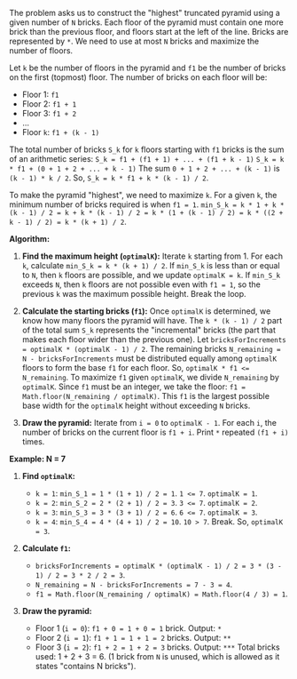 The problem asks us to construct the "highest" truncated pyramid using a given number of `N` bricks. Each floor of the pyramid must contain one more brick than the previous floor, and floors start at the left of the line. Bricks are represented by `*`. We need to use at most `N` bricks and maximize the number of floors.

Let `k` be the number of floors in the pyramid and `f1` be the number of bricks on the first (topmost) floor.
The number of bricks on each floor will be:
*   Floor 1: `f1`
*   Floor 2: `f1 + 1`
*   Floor 3: `f1 + 2`
*   ...
*   Floor `k`: `f1 + (k - 1)`

The total number of bricks `S_k` for `k` floors starting with `f1` bricks is the sum of an arithmetic series:
`S_k = f1 + (f1 + 1) + ... + (f1 + k - 1)`
`S_k = k * f1 + (0 + 1 + 2 + ... + k - 1)`
The sum `0 + 1 + 2 + ... + (k - 1)` is `(k - 1) * k / 2`.
So, `S_k = k * f1 + k * (k - 1) / 2`.

To make the pyramid "highest", we need to maximize `k`.
For a given `k`, the minimum number of bricks required is when `f1 = 1`.
`min_S_k = k * 1 + k * (k - 1) / 2 = k + k * (k - 1) / 2 = k * (1 + (k - 1) / 2) = k * ((2 + k - 1) / 2) = k * (k + 1) / 2`.

**Algorithm:**

1.  **Find the maximum height (`optimalK`):**
    Iterate `k` starting from 1. For each `k`, calculate `min_S_k = k * (k + 1) / 2`.
    If `min_S_k` is less than or equal to `N`, then `k` floors are possible, and we update `optimalK = k`.
    If `min_S_k` exceeds `N`, then `k` floors are not possible even with `f1 = 1`, so the previous `k` was the maximum possible height. Break the loop.

2.  **Calculate the starting bricks (`f1`):**
    Once `optimalK` is determined, we know how many floors the pyramid will have.
    The `k * (k - 1) / 2` part of the total sum `S_k` represents the "incremental" bricks (the part that makes each floor wider than the previous one).
    Let `bricksForIncrements = optimalK * (optimalK - 1) / 2`.
    The remaining bricks `N_remaining = N - bricksForIncrements` must be distributed equally among `optimalK` floors to form the base `f1` for each floor.
    So, `optimalK * f1 <= N_remaining`. To maximize `f1` given `optimalK`, we divide `N_remaining` by `optimalK`. Since `f1` must be an integer, we take the floor: `f1 = Math.floor(N_remaining / optimalK)`.
    This `f1` is the largest possible base width for the `optimalK` height without exceeding `N` bricks.

3.  **Draw the pyramid:**
    Iterate from `i = 0` to `optimalK - 1`. For each `i`, the number of bricks on the current floor is `f1 + i`. Print `*` repeated `(f1 + i)` times.

**Example: N = 7**

1.  **Find `optimalK`:**
    *   `k = 1`: `min_S_1 = 1 * (1 + 1) / 2 = 1`. `1 <= 7`. `optimalK = 1`.
    *   `k = 2`: `min_S_2 = 2 * (2 + 1) / 2 = 3`. `3 <= 7`. `optimalK = 2`.
    *   `k = 3`: `min_S_3 = 3 * (3 + 1) / 2 = 6`. `6 <= 7`. `optimalK = 3`.
    *   `k = 4`: `min_S_4 = 4 * (4 + 1) / 2 = 10`. `10 > 7`. Break.
    So, `optimalK = 3`.

2.  **Calculate `f1`:**
    *   `bricksForIncrements = optimalK * (optimalK - 1) / 2 = 3 * (3 - 1) / 2 = 3 * 2 / 2 = 3`.
    *   `N_remaining = N - bricksForIncrements = 7 - 3 = 4`.
    *   `f1 = Math.floor(N_remaining / optimalK) = Math.floor(4 / 3) = 1`.

3.  **Draw the pyramid:**
    *   Floor 1 (`i = 0`): `f1 + 0 = 1 + 0 = 1` brick. Output: `*`
    *   Floor 2 (`i = 1`): `f1 + 1 = 1 + 1 = 2` bricks. Output: `**`
    *   Floor 3 (`i = 2`): `f1 + 2 = 1 + 2 = 3` bricks. Output: `***`
    Total bricks used: 1 + 2 + 3 = 6. (1 brick from `N` is unused, which is allowed as it states "contains N bricks").
